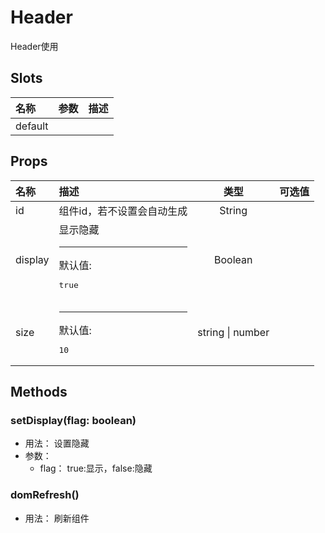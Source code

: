 # Header


Header使用

## Slots


<div class="slots">

| 名称    | 参数 | 描述 |
| :------ | :--- | :--- |
| default |      |      |

</div>



## Props


<div class="props">

| 名称    | 描述                                   |       类型       | 可选值 |
| :------ | :------------------------------------- | :--------------: | :----- |
| id      | 组件id，若不设置会自动生成             |      String      |        |
| display | 显示隐藏<hr>默认值:<br><pre>true</pre> |      Boolean     |        |
| size    | <hr>默认值:<br><pre>10</pre>           | string \| number |        |

</div>



## Methods

### setDisplay(flag: boolean)
- 用法： 设置隐藏
- 参数：
	 - flag： true:显示，false:隐藏

### domRefresh()
- 用法： 刷新组件